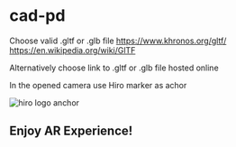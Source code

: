 # cad-pd

Choose valid .gltf or .glb file
https://www.khronos.org/gltf/
https://en.wikipedia.org/wiki/GlTF

Alternatively choose link to .gltf or .glb file hosted online

In the opened camera use Hiro marker as achor

![hiro logo anchor](https://upload.wikimedia.org/wikipedia/commons/4/48/Hiro_marker_ARjs.png)

## Enjoy AR Experience!
